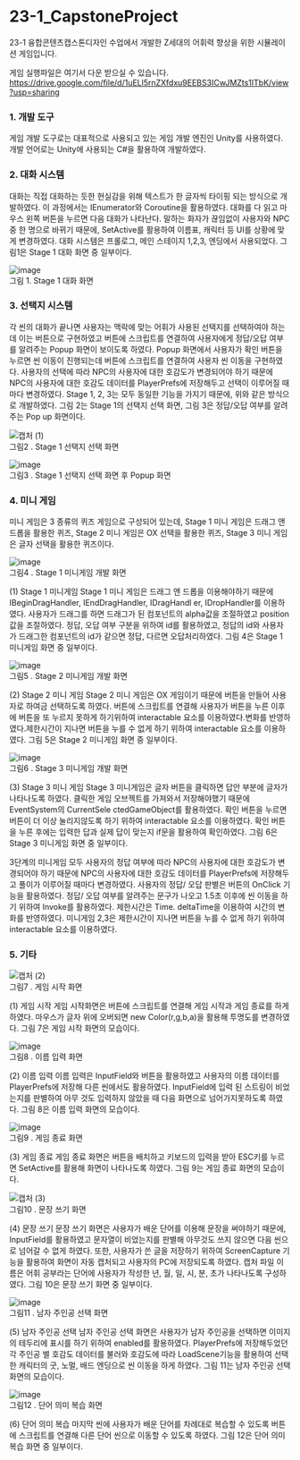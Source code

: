 # 23-1_CapstoneProject
 23-1 융합콘텐츠캡스톤디자인 수업에서 개발한 Z세대의 어휘력 향상을 위한 시뮬레이션 게임입니다. 
 
 게임 실행파일은 여기서 다운 받으실 수 있습니다.
 https://drive.google.com/file/d/1uELl5rnZXfdxu9EEBS3ICwJMZts1ITbK/view?usp=sharing 

### 1. 개발 도구

게임 개발 도구로는 대표적으로 사용되고 있는 게임 개발 엔진인 Unity를 사용하였다. 개발 언어로는 Unity에 사용되는 C#을 활용하여 개발하였다.

### 2. 대화 시스템

대화는 직접 대화하는 듯한 현실감을 위해 텍스트가 한 글자씩 타이핑 되는 방식으로 개발하였다. 이 과정에서는 IEnumerator와 Coroutine을 활용하였다. 대화를 다 읽고 마우스 왼쪽 버튼을 누르면 다음 대화가 나타난다. 말하는 화자가 끊임없이 사용자와 NPC 중 한 명으로 바뀌기 때문에, SetActive를 활용하여 이름표, 캐릭터 등 UI를 상황에 맞게 변경하였다. 대화 시스템은 프롤로그, 메인 스테이지 1,2,3, 엔딩에서 사용되었다. 그림1은 Stage 1 대화 화면 중 일부이다.

![image](https://github.com/ekgus9701/23-1_CapstoneProject/assets/52192706/8d96b047-8d09-4e45-8025-0939732e60ed)
<br>그림 1. Stage 1 대화 화면



### 3. 선택지 시스템

각 씬의 대화가 끝나면 사용자는 맥락에 맞는 어휘가 사용된 선택지를 선택하여야 하는데 이는 버튼으로 구현하였고 버튼에 스크립트를 연결하여 사용자에게 정답/오답 여부를 알려주는 Popup 화면이 보이도록 하였다. Popup 화면에서 사용자가 확인 버튼을 누르면 씬 이동이 진행되는데 버튼에 스크립트를 연결하여 사용자 씬 이동을 구현하였다. 사용자의 선택에 따라 NPC의 사용자에 대한 호감도가 변경되어야 하기 때문에 NPC의 사용자에 대한 호감도 데이터를 PlayerPrefs에 저장해두고 선택이 이루어질 때마다 변경하였다. Stage 1, 2, 3는 모두 동일한 기능을 가지기 때문에, 위와 같은 방식으로 개발하였다. 그림 2는 Stage 1의 선택지 선택 화면, 그림 3은 정답/오답 여부를 알려주는 Pop up 화면이다.
 

![캡처 (1)](https://github.com/ekgus9701/23-1_CapstoneProject/assets/52192706/6d55cb3c-2809-4a0d-b76e-cd729c20d869)
<br>그림2 . Stage 1 선택지 선택 화면

![image](https://github.com/ekgus9701/23-1_CapstoneProject/assets/52192706/bbb17705-b51c-44d7-a104-40835c39214c)
<br>그림3 . Stage 1 선택지 선택 화면 후 Popup 화면  


### 4. 미니 게임

미니 게임은 3 종류의 퀴즈 게임으로 구성되어 있는데, Stage 1 미니 게임은 드래그 앤 드롭을 활용한 퀴즈, Stage 2 미니 게임은 OX 선택을 활용한 퀴즈, Stage 3 미니 게임은 글자 선택을 활용한 퀴즈이다.

![image](https://github.com/ekgus9701/23-1_CapstoneProject/assets/52192706/f09773fe-d43c-4bbb-a096-19faf9c71302)
<br>그림4 . Stage 1 미니게임 개발 화면

(1) Stage 1 미니게임
Stage 1 미니 게임은 드래그 앤 드롭을 이용해야하기 때문에 IBeginDragHandler, IEndDragHandler, IDragHandl er, IDropHandler를 이용하였다. 사용자가 드래그를 하면 드래그가 된 컴포넌트의 alpha값을 조절하였고 position 값을 조절하였다. 정답, 오답 여부 구분을 위하여 id를 활용하였고, 정답의 id와 사용자가 드래그한 컴포넌트의 id가 같으면 정답, 다르면 오답처리하였다. 그림 4은 Stage 1 미니게임 화면 중 일부이다.  

![image](https://github.com/ekgus9701/23-1_CapstoneProject/assets/52192706/6f92608f-ec2c-4863-a6b9-06086f84c542)
<br>그림5 . Stage 2 미니게임 개발 화면 

(2) Stage 2 미니 게임
Stage 2 미니 게임은 OX 게임이기 때문에 버튼을 만들어 사용자로 하여금 선택하도록 하였다. 버튼에 스크립트를 연결해 사용자가 버튼을 누른 이후에 버튼을 또 누르지 못하게 하기위하여 interactable 요소를 이용하였다.변화를 반영하였다.제한시간이 지나면 버튼을 누를 수 없게 하기 위하여 interactable 요소를 이용하였다. 그림 5은 Stage 2 미니게임 화면 중 일부이다. 

![image](https://github.com/ekgus9701/23-1_CapstoneProject/assets/52192706/9443469c-57c5-4899-af3f-a32828dabf35)
<br>그림6 . Stage 3 미니게임 개발 화면 

(3) Stage 3 미니 게임
Stage 3 미니게임은 글자 버튼을 클릭하면 답안 부분에 글자가 나타나도록 하였다. 클릭한 게임 오브젝트를 가져와서 저장해야했기 때문에 EventSystem의 CurrentSele ctedGameObject를 활용하였다. 확인 버튼을 누르면 버튼이 더 이상 눌리지않도록 하기 위하여 interactable 요소를 이용하였다. 확인 버튼을 누른 후에는 입력한 답과 실제 답이 맞는지 if문을 활용하여 확인하였다. 그림 6은 Stage 3 미니게임 화면 중 일부이다. 

3단계의 미니게임 모두 사용자의 정답 여부에 따라 NPC의 사용자에 대한 호감도가 변경되어야 하기 때문에 NPC의 사용자에 대한 호감도 데이터를 PlayerPrefs에 저장해두고 풀이가 이루어질 때마다 변경하였다. 사용자의 정답/ 오답 판별은 버튼의 OnClick 기능을 활용하였다. 정답/ 오답 여부를 알려주는 문구가 나오고 1.5초 이후에 씬 이동을 하기 위하여 Invoke를 활용하였다. 제한시간은 Time. deltaTime을 이용하여 시간의 변화를 반영하였다. 미니게임 2,3은 제한시간이 지나면 버튼을 누를 수 없게 하기 위하여 interactable 요소를 이용하였다.

### 5. 기타 

![캡처 (2)](https://github.com/ekgus9701/23-1_CapstoneProject/assets/52192706/fe1f39af-a0cf-42bf-b9d0-abcfd4d41971)
<br>그림7 . 게임 시작 화면

(1) 게임 시작
게임 시작화면은 버튼에 스크립트를 연결해 게임 시작과 게임 종료를 하게 하였다. 마우스가 글자 위에 오버되면 new Color(r,g,b,a)을 활용해 투명도를 변경하였다. 그림 7은 게임 시작 화면의 모습이다.


![image](https://github.com/ekgus9701/23-1_CapstoneProject/assets/52192706/e1f482eb-8d6b-486e-ac01-c0cf912236fc)
<br>그림8 . 이름 입력 화면


(2) 이름 입력
이름 입력은 InputField와 버튼을 활용하였고 사용자의 이름 데이터를 PlayerPrefs에 저장해 다른 씬에서도 활용하였다. InputField에 입력 된 스트링이 비었는지를 판별하여 아무 것도 입력하지 않았을 때 다음 화면으로 넘어가지못하도록 하였다. 그림 8은 이름 입력 화면의 모습이다.

![image](https://github.com/ekgus9701/23-1_CapstoneProject/assets/52192706/3888236c-e8e5-42bf-b44f-2087c294bf5b)
<br>그림9 . 게임 종료 화면

(3) 게임 종료
게임 종료 화면은 버튼을 배치하고 키보드의 입력을 받아 ESC키를 누르면 SetActive를 활용해 화면이 나타나도록 하였다. 그림 9는 게임 종료 화면의 모습이다.


![캡처 (3)](https://github.com/ekgus9701/23-1_CapstoneProject/assets/52192706/54d1684b-7820-407c-9146-49789fcfccbe)
<br>그림10 . 문장 쓰기 화면

(4) 문장 쓰기
문장 쓰기 화면은 사용자가 배운 단어를 이용해 문장을 써야하기 때문에, InputField를 활용하였고 문자열이 비었는지를 판별해 아무것도 쓰지 않으면 다음 씬으로 넘어갈 수 없게 하였다. 또한, 사용자가 쓴 글을 저장하기 위하여 ScreenCapture 기능을 활용하여 화면이 자동 캡처되고 사용자의 PC에 저장되도록 하였다. 캡처 파일 이름은 어휘 공부라는 단어에 사용자가 작성한 년, 월, 일, 시, 분, 초가 나타나도록 구성하였다. 그림 10은 문장 쓰기 화면 중 일부이다. 

![image](https://github.com/ekgus9701/23-1_CapstoneProject/assets/52192706/ff6e2b70-8d4e-4c57-adfc-1b42807a89b1)
<br>그림11 . 남자 주인공 선택 화면 

(5) 남자 주인공 선택
남자 주인공 선택 화면은 사용자가 남자 주인공을 선택하면 이미지의 테두리에 표시를 하기 위하여 enabled를 활용하였다. PlayerPrefs에 저장해두었던 각 주인공 별 호감도 데이터를 불러와 호감도에 따라 LoadScene기능을 활용하여 선택한 캐릭터의 굿, 노멀, 배드 엔딩으로 씬 이동을 하게 하였다. 그림 11는 남자 주인공 선택 화면의 모습이다. 

![image](https://github.com/ekgus9701/23-1_CapstoneProject/assets/52192706/f715fb27-037d-43d3-a27e-18d207e0c7f1)
<br>그림12 . 단어 의미 복습 화면

(6) 단어 의미 복습
마지막 씬에 사용자가 배운 단어를 차례대로 복습할 수 있도록 버튼에 스크립트를 연결해 다른 단어 씬으로 이동할 수 있도록 하였다. 그림 12은 단어 의미 복습 화면 중 일부이다. 





